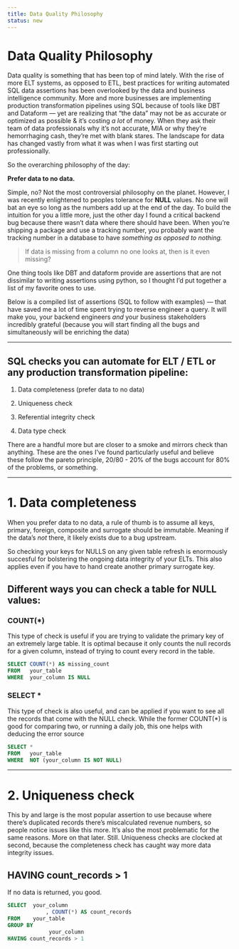 ```yaml
---
title: Data Quality Philosophy
status: new
---
```



# Data Quality Philosophy

Data quality is something that has been top of mind lately. With the rise of more ELT systems, as opposed to ETL, best practices for writing automated SQL data assertions has been overlooked by the data and business intelligence community. More and more businesses are implementing production transformation pipelines using SQL because of tools like DBT and Dataform — yet are realizing that “the data” may not be as accurate or optimized as possible & it’s costing  *a lot*  of money. When they ask their team of data professionals why it’s not accurate, MIA or why they’re hemorrhaging cash, they’re met with blank stares. The landscape for data has changed vastly from what it was when I was first starting out professionally.

So the overarching philosophy of the day:

**Prefer data to no data.**

Simple, no? Not the most controversial philosophy on the planet. However, I was recently enlightened to peoples tolerance for **NULL** values. No one will bat an eye so long as the numbers add up at the end of the day. To build the intuition for you a little more, just the other day I found a critical backend bug because there wasn’t data where there should have been. When you’re shipping a package and use a tracking number, you probably want the tracking number in a database to have *something as opposed to nothing.*

> If data is missing from a column no one looks at, then is it even missing?
>

One thing tools like DBT and dataform provide are assertions that are not dissimilar to writing assertions using python, so I thought I’d put together a list of my favorite ones to use.

Below is a compiled list of assertions (SQL to follow with examples) — that have saved me a lot of time spent trying to reverse engineer a query. It will make you, your backend engineers *and* your business stakeholders incredibly grateful (because you will start finding all the bugs and simultaneously will be enriching the data)

---

## SQL checks you can automate for ELT / ETL or any production transformation pipeline:

1. Data completeness (prefer data to no data)

2. Uniqueness check

3. Referential integrity check

4. Data type check

There are a handful more but are closer to a smoke and mirrors check than anything. These are the ones I’ve found particularly useful and believe these follow the pareto principle, 20/80 - 20% of the bugs account for 80% of the problems, or something.

---

# 1. Data completeness

When you prefer data to no data, a rule of thumb is to assume all keys, primary, foreign, composite and surrogate should be immutable. Meaning if the data’s *not* there, it likely exists due to a bug upstream.

So checking your keys for NULLS on any given table refresh is enormously succesful for bolstering the ongoing data integrity of your ELTs. This also applies even if you have to hand create another primary surrogate key.

## Different ways you can check a table for NULL values:

### COUNT(*)

This type of check is useful if you are trying to validate the primary key of an extremely large table. It is optimal because it only counts the null records for a given column, instead of trying to count every record in the table.

```sql
SELECT COUNT(*) AS missing_count
FROM   your_table
WHERE  your_column IS NULL
```

### SELECT *

This type of check is also useful, and can be applied if you want to see all the records that come with the NULL check. While the former COUNT(*) is good for comparing two, or running a daily job, this one helps with deducing the error source

```sql
SELECT *
FROM   your_table
WHERE  NOT (your_column IS NOT NULL)
```

---

# 2. Uniqueness check

This by and large is the most popular assertion to use because where there’s duplicated records there’s miscalculated revenue numbers, so people notice issues like this more. It’s also the most problematic for the same reasons. More on that later. Still. Uniqueness checks are clocked at second, because the completeness check has caught way more data integrity issues.

## HAVING count_records > 1

If no data is returned, you good.

```sql
SELECT  your_column
			, COUNT(*) AS count_records
FROM    your_table
GROUP BY
			 your_column
HAVING count_records > 1
```
